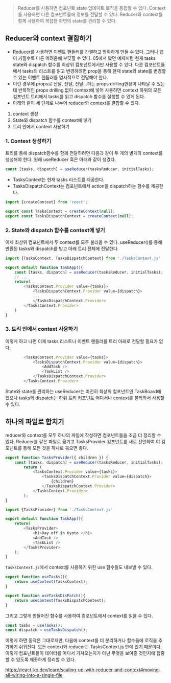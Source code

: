 > Reducer를 사용하면 컴포넌트 state 업데이트 로직을 통합할 수 있다. Context를 사용하면 다른 컴포넌트들에 정보를 전달할 수 있다. Reducer와 context를 함께 사용하여 복잡한 화면의 state를 관리할 수 있다.

## Reducer와 context 결합하기
- Reducer를 사용하면 이벤트 핸들러를 간결하고 명확하게 만들 수 있다. 그러나 앱이 커질수록 다른 어려움에 부딪힐 수 있다. 05에서 봤던 예제처럼 현재 tasks state와 dispatch 함수를 최상위 컴포넌트에서만 사용할 수 있다. 다른 컴포넌트들에서 tasks의 리스트를 읽고 변경하려면 prop을 통해 현재 state와 state를 변경할 수 있는 이벤트 핸들러를 명시적으로 전달해야 한다.
- 이런 경우에 props로 전달, 전달, 전달...하는 props drilling현상이 나타날 수 있는데 반복적인 props drilling 없이 context에 넣어 사용하면 context 하위의 모든 컴포넌트 트리에서 tasks를 읽고 dispatch 함수를 실행할 수 있게 된다.
- 아래와 같이 세 단계로 나누어 reducer와 context를 결합할 수 있다.
1. context 생성
2. State와 dispatch 함수를 context에 넣기
3. 트리 안에서 context 사용하기

### 1. Context 생성하기
트리를 통해 dispatch함수를 함께 전달하려면 다음과 같이 두 개의 별개의 context를 생성해야 한다.
원래 useReducer 훅은 아래와 같이 생겼다.
```js
const [tasks, dispatch] = useReducer(tasksReducer, initialTasks);
```
- TasksContext는 현재 tasks 리스트를 제공한다.
- TasksDispatchContext는 컴포넌트에서 action을 dispatch하는 함수를 제공한다.

```js
import {createContext} from 'react';

export const TasksContext = createContext(null);
export const TasksDispatchContext = createContext(null);
```
### 2. State와 dispatch 함수를 context에 넣기
이제 최상위 컴포넌트에서 두 context를 모두 불러올 수 있다. useReducer()를 통해 반환된 tasks와 dispatch를 받고 아래 트리 전체에 전달한다.
```js
import {TasksContext, TasksDispatchContext} from './TasksContext.js'

export default function TaskApp(){
	const [tasks, dispatch] = useReducer(tasksReducer, initialTasks);
	// ...
	return(
		<TasksContext.Provider value={tasks}>
			<TasksDispatchContext.Provider value={dispatch}>
			...
			</TasksDispatchContext.Provider>
		</TasksContext.Provider>	
	)
}

```
### 3. 트리 안에서 context 사용하기
이렇게 하고 나면 이제 tasks 리스트나 이벤트 핸들러를 트리 아래로 전달할 필요가 없다.
```js
		<TasksContext.Provider value={tasks}>
			<TasksDispatchContext.Provider value={dispatch}>
				<AddTask />  
				<TaskList />
			</TasksDispatchContext.Provider>
		</TasksContext.Provider>	
```

State와 state를 관리하는 useReducer는 여전히 최상위 컴포넌트인 TaskBoard에 있으나 tasks와 dispatch는 하위 트리 커포넌트 어디서나 context를 불러와서 사용할 수 있다.

## 하나의 파일로 합치기
reducer와 context를 모두 하나의 파일에 작성하면 컴포넌트들을 조금 더 정리할 수 있다. Reducer를 같은 파일로 옮기고 TasksProvider 컴포넌트를 새로 선언하여 이 컴포넌트를 통해 모든 것을 하나로 묶으면 좋다.

```js
export function TasksProvider({ children }) {  
	const [tasks, dispatch] = useReducer(tasksReducer, initialTasks);  
		return (  
			<TasksContext.Provider value={tasks}>  
				<TasksDispatchContext.Provider value={dispatch}>  
					{children}  
				</TasksDispatchContext.Provider>  
			</TasksContext.Provider>  
		);  
}
```
```js
import {TasksProvider} from './TasksContext.js'

export default function TaskApp(){
	return(
		<TasksProvider>
			<h1>Day off in Kyoto </h1>
			<AddTask />
			<TaskList />
		</TasksProvider>
	);
}
```
`TasksContext.js`에서 context를 사용하기 위한 use 함수들도 내보낼 수 있다.
```js
export function useTasks(){
	return useContext(TasksContext);
}

export function useTasksDisPatch(){
	return useContext(TasksDispatchContext);
}
```
그리고 그렇게 만들어진 함수를 사용하여 컴포넌트에서 context를 읽을 수 있다.
```js
const tasks = useTasks();
const dispatch = useTasksDispatch();
```
이렇게 하면 동작은 그대로지만, 다음에 context를 더 분리하거나 함수들에 로직을 추가하기 쉬워진다. 모든 context와 reducer는 TasksContext.js 안에 있기 때문이다. 이렇게 컴포넌트들이 데이터를 어디서 가져오는지가 아닌 무엇을 보여줄 것인지에 집중할 수 있도록 깨끗하게 정리할 수 있다.

https://react-ko.dev/learn/scaling-up-with-reducer-and-context#moving-all-wiring-into-a-single-file


